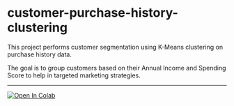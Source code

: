 # customer-purchase-history-clustering

This project performs customer segmentation using K-Means clustering on purchase history data.

The goal is to group customers based on their Annual Income and Spending Score to help in targeted marketing strategies.

---

[![Open In Colab](https://colab.research.google.com/assets/colab-badge.svg)](https://colab.research.google.com/github/Prajwal-Kotian2211/customer-purchase-history-clustering/blob/main/Customer_Segmentation.ipynb)
